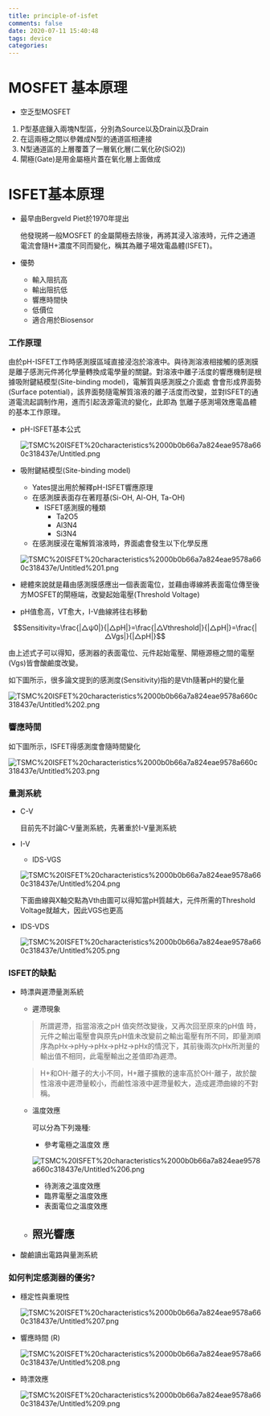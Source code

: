 ```yaml
---
title: principle-of-isfet
comments: false
date: 2020-07-11 15:40:48
tags: device
categories:
---
```

# MOSFET 基本原理

- 空乏型MOSFET
1. P型基底鑲入兩塊N型區，分別為Source以及Drain以及Drain
2. 在這兩極之間以參雜成N型的通道區相連接
3. N型通道區的上層覆蓋了一層氧化層(二氧化矽(SiO2))
4. 閘極(Gate)是用金屬極片蓋在氧化層上面做成
<!-- more -->

# ISFET基本原理

- 最早由Bergveld Piet於1970年提出

    他發現將一般MOSFET 的金屬閘極去除後，再將其浸入溶液時，元件之通道電流會隨H+濃度不同而變化，稱其為離子場效電晶體(ISFET)。

- 優勢
    - 輸入阻抗高
    - 輸出阻抗低
    - 響應時間快
    - 低價位
    - 適合用於Biosensor

### 工作原理

由於pH-ISFET工作時感測膜區域直接浸泡於溶液中。與待測溶液相接觸的感測膜是離子感測元件將化學量轉換成電學量的關鍵。對溶液中離子活度的響應機制是根據吸附鍵結模型(Site-binding model)，電解質與感測膜之介面處
會會形成界面勢(Surface potential)，該界面勢隨電解質溶液的離子活度而改變，並對ISFET的通道電流起調制作用，進而引起汲源電流的變化，此即為
氫離子感測場效應電晶體的基本工作原理。

- pH-ISFET基本公式

    ![TSMC%20ISFET%20characteristics%2000b0b66a7a824eae9578a660c318437e/Untitled.png](TSMC%20ISFET%20characteristics%2000b0b66a7a824eae9578a660c318437e/Untitled.png)

- 吸附鍵結模型(Site-binding model)
    - Yates提出用於解釋pH-ISFET響應原理
    - 在感測膜表面存在著羥基(Si-OH, Al-OH, Ta-OH)
        - ISFET感測膜的種類
            - Ta2O5
            - Al3N4
            - Si3N4
    - 在感測膜浸在電解質溶液時，界面處會發生以下化學反應

    ![TSMC%20ISFET%20characteristics%2000b0b66a7a824eae9578a660c318437e/Untitled%201.png](TSMC%20ISFET%20characteristics%2000b0b66a7a824eae9578a660c318437e/Untitled%201.png)

- 總體來說就是藉由感測膜感應出一個表面電位，並藉由導線將表面電位傳至後方MOSFET的閘極端，改變起始電壓(Threshold Voltage)
- pH值愈高，VT愈大，I-V曲線將往右移動

$$Sensitivity=\frac{|△ψ0|}{|△pH|}=\frac{|△Vthreshold|}{|△pH|}=\frac{|△Vgs|}{|△pH|}$$

由上述式子可以得知，感測器的表面電位、元件起始電壓、閘極源極之間的電壓(Vgs)皆會酸鹼度改變。

如下圖所示，很多論文提到的感測度(Sensitivity)指的是Vth隨著pH的變化量

![TSMC%20ISFET%20characteristics%2000b0b66a7a824eae9578a660c318437e/Untitled%202.png](TSMC%20ISFET%20characteristics%2000b0b66a7a824eae9578a660c318437e/Untitled%202.png)

### 響應時間

如下圖所示，ISFET得感測度會隨時間變化

![TSMC%20ISFET%20characteristics%2000b0b66a7a824eae9578a660c318437e/Untitled%203.png](TSMC%20ISFET%20characteristics%2000b0b66a7a824eae9578a660c318437e/Untitled%203.png)

### 量測系統

- C-V

    目前先不討論C-V量測系統，先著重於I-V量測系統

- I-V
    - IDS-VGS

    ![TSMC%20ISFET%20characteristics%2000b0b66a7a824eae9578a660c318437e/Untitled%204.png](TSMC%20ISFET%20characteristics%2000b0b66a7a824eae9578a660c318437e/Untitled%204.png)

    下面曲線與X軸交點為Vth由圖可以得知當pH質越大，元件所需的Threshold Voltage就越大，因此VGS也更高

- IDS-VDS

    ![TSMC%20ISFET%20characteristics%2000b0b66a7a824eae9578a660c318437e/Untitled%205.png](TSMC%20ISFET%20characteristics%2000b0b66a7a824eae9578a660c318437e/Untitled%205.png)

### ISFET的缺點

- 時漂與遲滯量測系統
    - 遲滯現象

    > 所謂遲滯，指當溶液之pH 值突然改變後，又再次回至原來的pH值
    時，元件之輸出電壓會與原先pH值未改變前之輸出電壓有所不同，即量測順序為pHx→pHy→pHx→pHz→pHx的情況下，其前後兩次pHx所測量的輸出值不相同，此電壓輸出之差值即為遲滯。

    > H+和OH-離子的大小不同，H+離子擴散的速率高於OH-離子，故於酸性溶液中遲滯量較小，而鹼性溶液中遲滯量較大，造成遲滯曲線的不對稱。

    - 溫度效應

        可以分為下列幾種:

        - 參考電極之溫度效
        應

        ![TSMC%20ISFET%20characteristics%2000b0b66a7a824eae9578a660c318437e/Untitled%206.png](TSMC%20ISFET%20characteristics%2000b0b66a7a824eae9578a660c318437e/Untitled%206.png)

        - 待測液之溫度效應
        - 臨界電壓之溫度效應
        - 表面電位之溫度效應
    - 照光響應
        - 
- 酸鹼讀出電路與量測系統

### 如何判定感測器的優劣?

- 穩定性與重現性

    ![TSMC%20ISFET%20characteristics%2000b0b66a7a824eae9578a660c318437e/Untitled%207.png](TSMC%20ISFET%20characteristics%2000b0b66a7a824eae9578a660c318437e/Untitled%207.png)

- 響應時間 (R)

    ![TSMC%20ISFET%20characteristics%2000b0b66a7a824eae9578a660c318437e/Untitled%208.png](TSMC%20ISFET%20characteristics%2000b0b66a7a824eae9578a660c318437e/Untitled%208.png)

- 時漂效應

    ![TSMC%20ISFET%20characteristics%2000b0b66a7a824eae9578a660c318437e/Untitled%209.png](TSMC%20ISFET%20characteristics%2000b0b66a7a824eae9578a660c318437e/Untitled%209.png)
